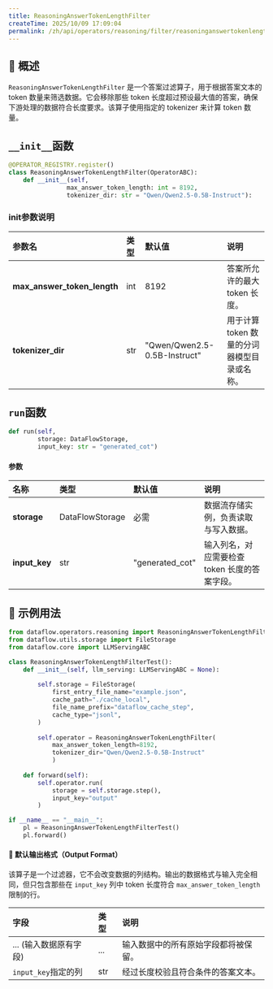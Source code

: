 ```yaml
---
title: ReasoningAnswerTokenLengthFilter
createTime: 2025/10/09 17:09:04
permalink: /zh/api/operators/reasoning/filter/reasoninganswertokenlengthfilter/
---
```


## 📘 概述
`ReasoningAnswerTokenLengthFilter` 是一个答案过滤算子，用于根据答案文本的 token 数量来筛选数据。它会移除那些 token 长度超过预设最大值的答案，确保下游处理的数据符合长度要求。该算子使用指定的 tokenizer 来计算 token 数量。

## `__init__`函数
```python
@OPERATOR_REGISTRY.register()
class ReasoningAnswerTokenLengthFilter(OperatorABC):
    def __init__(self,
                max_answer_token_length: int = 8192,
                tokenizer_dir: str = "Qwen/Qwen2.5-0.5B-Instruct"):
```
### init参数说明
| 参数名                      | 类型 | 默认值                         | 说明                               |
| :------------------------ | :--- | :----------------------------- | :--------------------------------- |
| **max_answer_token_length** | int  | 8192                           | 答案所允许的最大 token 长度。      |
| **tokenizer_dir**         | str  | "Qwen/Qwen2.5-0.5B-Instruct"   | 用于计算 token 数量的分词器模型目录或名称。 |

## `run`函数
```python
def run(self,
        storage: DataFlowStorage,
        input_key: str = "generated_cot")
```
#### 参数
| 名称        | 类型            | 默认值          | 说明                                     |
| :---------- | :-------------- | :-------------- | :--------------------------------------- |
| **storage** | DataFlowStorage | 必需            | 数据流存储实例，负责读取与写入数据。     |
| **input_key** | str             | "generated_cot" | 输入列名，对应需要检查 token 长度的答案字段。 |

## 🧠 示例用法
```python
from dataflow.operators.reasoning import ReasoningAnswerTokenLengthFilter
from dataflow.utils.storage import FileStorage
from dataflow.core import LLMServingABC

class ReasoningAnswerTokenLengthFilterTest():
    def __init__(self, llm_serving: LLMServingABC = None):
        
        self.storage = FileStorage(
            first_entry_file_name="example.json",
            cache_path="./cache_local",
            file_name_prefix="dataflow_cache_step",
            cache_type="jsonl",
        )
        
        self.operator = ReasoningAnswerTokenLengthFilter(
            max_answer_token_length=8192,
            tokenizer_dir="Qwen/Qwen2.5-0.5B-Instruct"
            )   
        
    def forward(self):
        self.operator.run(
            storage = self.storage.step(),
            input_key="output"
        )

if __name__ == "__main__":
    pl = ReasoningAnswerTokenLengthFilterTest()
    pl.forward()
```

#### 🧾 默认输出格式（Output Format）
该算子是一个过滤器，它不会改变数据的列结构。输出的数据格式与输入完全相同，但只包含那些在 `input_key` 列中 token 长度符合 `max_answer_token_length` 限制的行。

| 字段                      | 类型 | 说明                                       |
| :------------------------ | :--- | :----------------------------------------- |
| ... (输入数据原有字段) | ...  | 输入数据中的所有原始字段都将被保留。       |
| `input_key`指定的列      | str  | 经过长度校验且符合条件的答案文本。         |
